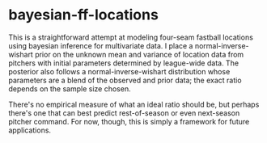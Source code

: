 # bayesian-ff-locations
This is a straightforward attempt at modeling four-seam fastball locations using bayesian inference for multivariate data. I place a normal-inverse-wishart prior on the unknown mean and variance of location data from pitchers with initial parameters determined by league-wide data. The posterior also follows a normal-inverse-wishart distribution whose parameters are a blend of the observed and prior data; the exact ratio depends on the sample size chosen. 

There's no empirical measure of what an ideal ratio should be, but perhaps there's one that can best predict rest-of-season or even next-season pitcher command. For now, though, this is simply a framework for future applications. 
